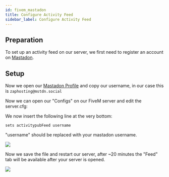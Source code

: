 ```yaml
---
id: fivem_mastadon
title: Configure Activity Feed
sidebar_label: Configure Activity Feed
---
```


## Preparation

To set up an activity feed on our server, we first need to register an account on [Mastadon](https://mstdn.social/about).

## Setup

Now we open our [Mastadon Profile](https://mstdn.social/settings/profile) and copy our username, in our case this is `zaphosting@mstdn.social`

Now we can open our "Configs" on our FiveM server and edit the server.cfg:

[](https://screensaver01.zap-hosting.com/index.php/s/PaQHqny89EFXNYK/preview)


We now insert the following line at the very bottom:

```
sets activitypubFeed username
```

"username" should be replaced with your mastadon username.

![](https://screensaver01.zap-hosting.com/index.php/s/JkwaEpJbDqqPmjK/preview)

Now we save the file and restart our server, after ~20 minutes the "Feed" tab will be available after your server is opened.

![](https://screensaver01.zap-hosting.com/index.php/s/ZwsnnABibqZncEx/preview)
